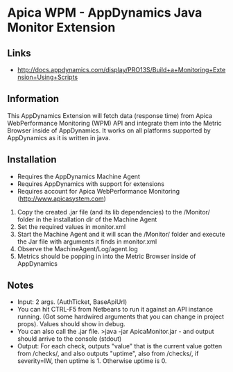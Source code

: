Apica WPM - AppDynamics Java Monitor Extension
=======================================
Links
-------------------
* http://docs.appdynamics.com/display/PRO13S/Build+a+Monitoring+Extension+Using+Scripts

Information
-------------------
This AppDynamics Extension will fetch data (response time) from Apica WebPerformance Monitoring (WPM) API and integrate them into the Metric Browser inside of AppDynamics. 
It works on all platforms supported by AppDynamics as it is written in java.

Installation
-------------------
* Requires the AppDynamics Machine Agent
* Requires AppDynamics with support for extensions
* Requires account for Apica WebPerformance Monitoring (http://www.apicasystem.com)

1. Copy the created .jar file (and its lib dependencies) to the /Monitor/ folder in the installation dir of the Machine Agent
2. Set the required values in monitor.xml
3. Start the Machine Agent and it will scan the /Monitor/ folder and execute the Jar file with arguments it finds in monitor.xml
4. Observe the MachineAgent/Log/agent.log
5. Metrics should be popping in into the Metric Browser inside of AppDynamics

Notes
-------------------
* Input: 2 args. (AuthTicket, BaseApiUrl)
* You can hit CTRL-F5 from Netbeans to run it against an API instance running. (Got some hardwired arguments that you can change in project props). Values should show in debug.
* You can also call the .jar file.  >java -jar ApicaMonitor.jar - and output should arrive to the console (stdout)
* Output: For each check, outputs "value" that is the current value gotten from /checks/, and also outputs "uptime", also from /checks/, if severity=IW, then uptime is 1. Otherwise uptime is 0.
